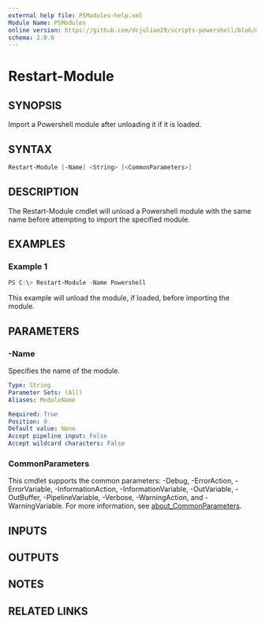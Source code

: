 ```yaml
---
external help file: PSModules-help.xml
Module Name: PSModules
online version: https://github.com/dcjulian29/scripts-powershell/blob/main/Modules/Powershell/docs/Restart-Module.md
schema: 2.0.0
---
```


# Restart-Module

## SYNOPSIS

Import a Powershell module after unloading it if it is loaded.

## SYNTAX

```powershell
Restart-Module [-Name] <String> [<CommonParameters>]
```

## DESCRIPTION

The Restart-Module cmdlet will unload a Powershell module with the same name before attempting to import the specified module.

## EXAMPLES

### Example 1

```powershell
PS C:\> Restart-Module -Name Powershell
```

This example will unload the module, if loaded, before importing the module.

## PARAMETERS

### -Name

Specifies the name of the module.

```yaml
Type: String
Parameter Sets: (All)
Aliases: ModuleName

Required: True
Position: 0
Default value: None
Accept pipeline input: False
Accept wildcard characters: False
```

### CommonParameters

This cmdlet supports the common parameters: -Debug, -ErrorAction, -ErrorVariable, -InformationAction, -InformationVariable, -OutVariable, -OutBuffer, -PipelineVariable, -Verbose, -WarningAction, and -WarningVariable. For more information, see [about_CommonParameters](http://go.microsoft.com/fwlink/?LinkID=113216).

## INPUTS

## OUTPUTS

## NOTES

## RELATED LINKS
